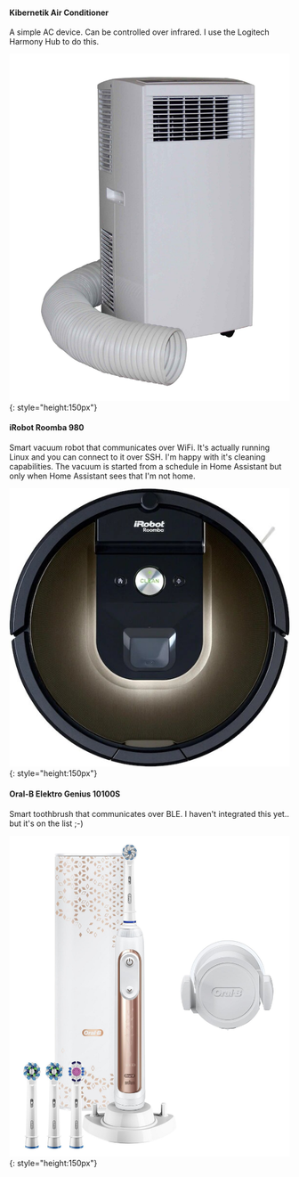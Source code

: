 #### Kibernetik Air Conditioner
A simple AC device. Can be controlled over infrared. I use the Logitech Harmony Hub to do this.

![Kibernetik Air Conditioner](images/kibernetik-klimageraet-mk-light-001.xxl3.jpg){: style="height:150px"}

#### iRobot Roomba 980
Smart vacuum robot that communicates over WiFi. It's actually running Linux and you can connect to it over SSH. I'm happy with it's cleaning capabilities. The vacuum is started from a schedule in Home Assistant but only when Home Assistant sees that I'm not home.

![iRobot Roomba 980 Topdown](images/roomba_980.jpg){: style="height:150px"}

#### Oral-B Elektro Genius 10100S
Smart toothbrush that communicates over BLE. I haven't integrated this yet.. but it's on the list ;-)

![Oral-B Genius 10100S](images/oral_b_genius_10100S.jpg){: style="height:150px"}